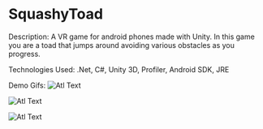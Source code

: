 # SquashyToad

Description: A VR game for android phones made with Unity. In this game you are a toad that jumps around avoiding various obstacles as you progress.

Technologies Used: .Net, C#, Unity 3D, Profiler, Android SDK, JRE

Demo Gifs:
![Atl Text](https://github.com/R3713X/SquashyToad/blob/master/SquashyToad/Assets/Demo%20Gifs/playthrough.gif)

![Atl Text](https://github.com/R3713X/SquashyToad/blob/master/SquashyToad/Assets/Demo%20Gifs/destructor%20demo.gif)

![Atl Text](https://github.com/R3713X/SquashyToad/blob/master/SquashyToad/Assets/Demo%20Gifs/fullscreen%20playthrough.gif)
